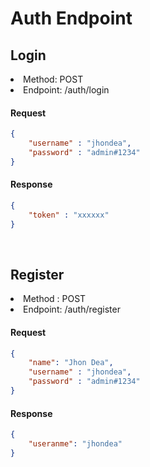 # Auth Endpoint

## Login

<li> Method: POST
<li> Endpoint: /auth/login

#### Request
```json
{
    "username" : "jhondea",
    "password" : "admin#1234"
}
```

#### Response 
```json
{
    "token" : "xxxxxx"
}
```

<br>

## Register

<li> Method : POST
<li> Endpoint: /auth/register

#### Request
```json
{
    "name": "Jhon Dea",
    "username" : "jhondea",
    "password" : "admin#1234"
}
```

#### Response 
```json
{
    "useranme": "jhondea"
}
```

<br>

